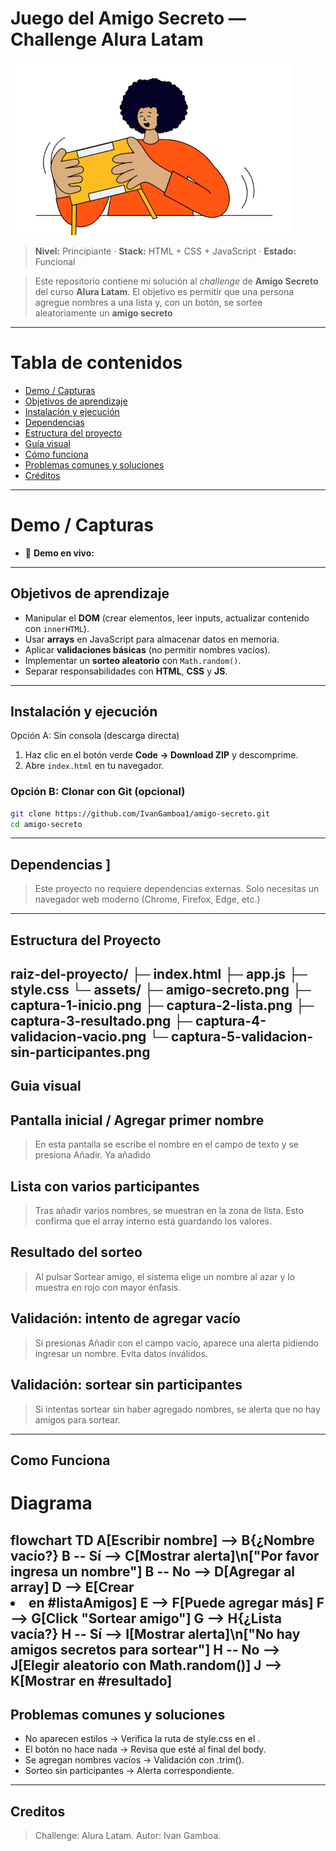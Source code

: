 # Juego del Amigo Secreto — Challenge Alura Latam 

![Portada del proyecto](assets/amigo-secreto.png)

> **Nivel:** Principiante · **Stack:** HTML + CSS + JavaScript · **Estado:**  Funcional

> Este repositorio contiene mi solución al *challenge* de **Amigo Secreto** del curso **Alura Latam**. El objetivo es permitir que una persona agregue nombres a una lista y, con un botón, se sortee aleatoriamente un **amigo secreto**
---

#  Tabla de contenidos

* [Demo / Capturas](#-demo--capturas)
* [Objetivos de aprendizaje](#-objetivos-de-aprendizaje)
* [Instalación y ejecución](#-instalación-y-ejecución)
* [Dependencias](#-dependencias)
* [Estructura del proyecto](#-estructura-del-proyecto)
* [Guía visual ](#-guía-visual)
* [Cómo funciona ](#-cómo-funciona)
* [Problemas comunes y soluciones](#-problemas-comunes-y-soluciones)
* [Créditos](#-créditos)
---
# Demo / Capturas
* 🔗 **Demo en vivo:**
---
##  Objetivos de aprendizaje
* Manipular el **DOM** (crear elementos, leer inputs, actualizar contenido con `innerHTML`).
* Usar **arrays** en JavaScript para almacenar datos en memoria.
* Aplicar **validaciones básicas** (no permitir nombres vacíos).
* Implementar un **sorteo aleatorio** con `Math.random()`.
* Separar responsabilidades con **HTML**, **CSS** y **JS**.
---
##  Instalación y ejecución
Opción A: Sin consola (descarga directa)
1. Haz clic en el botón verde **Code → Download ZIP** y descomprime.
2. Abre `index.html` en tu navegador.

### Opción B: Clonar con Git (opcional)
```bash
git clone https://github.com/IvanGamboa1/amigo-secreto.git
cd amigo-secreto
```
---
## Dependencias ]
> Este proyecto no requiere dependencias externas. Solo necesitas un navegador web moderno (Chrome, Firefox, Edge, etc.)
---
## Estructura del Proyecto
raiz-del-proyecto/
├─ index.html
├─ app.js
├─ style.css
└─ assets/
   ├─ amigo-secreto.png
   ├─ captura-1-inicio.png
   ├─ captura-2-lista.png
   ├─ captura-3-resultado.png
   ├─ captura-4-validacion-vacio.png
   └─ captura-5-validacion-sin-participantes.png
---
## Guia visual
## Pantalla inicial / Agregar primer nombre
> En esta pantalla se escribe el nombre en el campo de texto y se presiona Añadir. Ya añadido 


## Lista con varios participantes
> Tras añadir varios nombres, se muestran en la zona de lista. Esto confirma que el array interno está guardando los valores.


## Resultado del sorteo 
> Al pulsar Sortear amigo, el sistema elige un nombre al azar y lo muestra en rojo con mayor énfasis.

## Validación: intento de agregar vacío
> Si presionas Añadir con el campo vacío, aparece una alerta pidiendo ingresar un nombre. Evita datos inválidos.


## Validación: sortear sin participantes
> Si intentas sortear sin haber agregado nombres, se alerta que no hay amigos para sortear.


---
## Como Funciona 
# Diagrama
flowchart TD
  A[Escribir nombre] --> B{¿Nombre vacío?}
  B -- Sí --> C[Mostrar alerta]\n["Por favor ingresa un nombre"]
  B -- No --> D[Agregar al array]
  D --> E[Crear <li> en #listaAmigos]
  E --> F[Puede agregar más]
  F --> G[Click "Sortear amigo"]
  G --> H{¿Lista vacía?}
  H -- Sí --> I[Mostrar alerta]\n["No hay amigos secretos para sortear"]
  H -- No --> J[Elegir aleatorio con Math.random()]
  J --> K[Mostrar en #resultado]
---
## Problemas comunes y soluciones 
* No aparecen estilos → Verifica la ruta de style.css en el <head>.
* El botón no hace nada → Revisa que <script src="app.js" defer></script> esté al final del body.
* Se agregan nombres vacíos → Validación con .trim().
* Sorteo sin participantes → Alerta correspondiente.
---
## Creditos 
> Challenge: Alura Latam.
> Autor: Ivan Gamboa.

